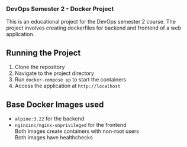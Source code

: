 ### DevOps Semester 2 - Docker Project

This is an educational project for the DevOps semester 2 course. The project involves creating dockerfiles for backend and frontend of a web application.

## Running the Project
1. Clone the repository
2. Navigate to the project directory
3. Run `docker-compose up` to start the containers
4. Access the application at `http://localhost`

## Base Docker Images used
- `alpine:3.22` for the backend  
- `nginxinc/nginx-unprivileged` for the frontend  
Both images create containers with non-root users  
Both images have healthchecks  
